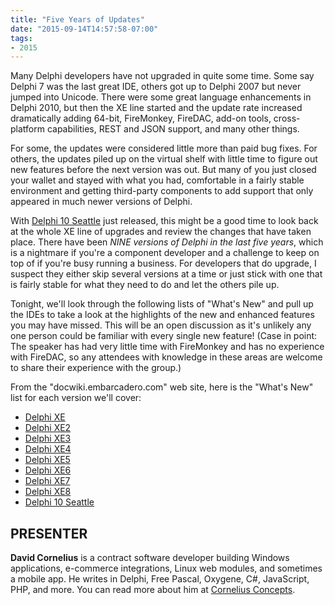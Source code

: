 ```yaml
---
title: "Five Years of Updates"
date: "2015-09-14T14:57:58-07:00"
tags:
- 2015
---
```


Many Delphi developers have not upgraded in quite some time. Some say Delphi 7 was the last great IDE, others got up to Delphi 2007 but never jumped into Unicode. There were some great language enhancements in Delphi 2010, but then the XE line started and the update rate increased dramatically adding 64-bit, FireMonkey, FireDAC, add-on tools, cross-platform capabilities, REST and JSON support, and many other things.

For some, the updates were considered little more than paid bug fixes. For others, the updates piled up on the virtual shelf with little time to figure out new features before the next version was out. But many of you just closed your wallet and stayed with what you had, comfortable in a fairly stable environment and getting third-party components to add support that only appeared in much newer versions of Delphi.

With [Delphi 10 Seattle](http://edn.embarcadero.com/article/44563) just released, this might be a good time to look back at the whole XE line of upgrades and review the changes that have taken place. There have been <em>NINE versions of Delphi in the last five years</em>, which is a nightmare if you're a component developer and a challenge to keep on top of if you're busy running a business. For developers that do upgrade, I suspect they either skip several versions at a time or just stick with one that is fairly stable for what they need to do and let the others pile up.

Tonight, we'll look through the following lists of "What's New" and pull up the IDEs to take a look at the highlights of the new and enhanced features you may have missed.  This will be an open discussion as it's unlikely any one person could be familiar with every single new feature!  (Case in point: The speaker has had very little time with FireMonkey and has no experience with FireDAC, so any attendees with knowledge in these areas are welcome to share their experience with the group.)

From the "docwiki.embarcadero.com" web site, here is the "What's New" list for each version we'll cover:

- [Delphi XE](http://docwiki.embarcadero.com/RADStudio/XE/en/What's_New_in_Delphi_and_C%2B%2BBuilder_XE)
- [Delphi XE2](http://docwiki.embarcadero.com/RADStudio/XE2/en/What's_New_in_Delphi_and_C%2B%2BBuilder_XE2)
- [Delphi XE3](http://docwiki.embarcadero.com/RADStudio/XE3/en/What's_New_in_Delphi_and_C%2B%2BBuilder_XE3)
- [Delphi XE4](http://docwiki.embarcadero.com/RADStudio/XE4/en/What's_New_in_Delphi_and_C%2B%2BBuilder_XE4)
- [Delphi XE5](http://docwiki.embarcadero.com/RADStudio/XE5/en/What's_New_in_Delphi_and_C%2B%2BBuilder_XE5)
- [Delphi XE6](http://docwiki.embarcadero.com/RADStudio/XE6/en/What's_New_in_Delphi_and_C%2B%2BBuilder_XE6)
- [Delphi XE7](http://docwiki.embarcadero.com/RADStudio/XE7/en/What's_New_in_Delphi_and_C%2B%2BBuilder_XE7)
- [Delphi XE8](http://docwiki.embarcadero.com/RADStudio/XE8/en/What's_New_in_Delphi_and_C%2B%2BBuilder_XE8)
- [Delphi 10 Seattle](http://docwiki.embarcadero.com/RADStudio/Seattle/en/What's_New)

## PRESENTER ##

**David Cornelius** is a contract software developer building Windows applications, e-commerce integrations, Linux web modules, and sometimes a mobile app. He writes in Delphi, Free Pascal, Oxygene, C#, JavaScript, PHP, and more. You can read more about him at [Cornelius Concepts](http://corneliusconcepts.com).
